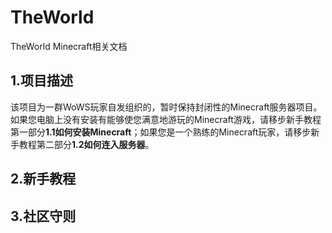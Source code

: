 
# TheWorld
TheWorld Minecraft相关文档
## 1.项目描述
该项目为一群WoWS玩家自发组织的，暂时保持封闭性的Minecraft服务器项目。如果您电脑上没有安装有能够使您满意地游玩的Minecraft游戏，请移步新手教程第一部分**1.1如何安装Minecraft**；如果您是一个熟练的Minecraft玩家，请移步新手教程第二部分**1.2如何连入服务器**。
## 2.新手教程
## 3.社区守则
